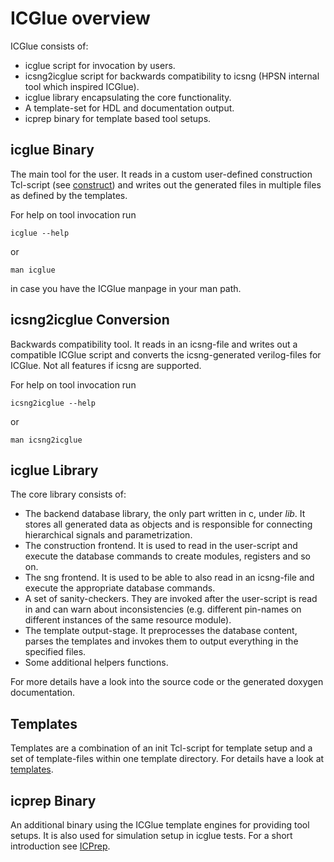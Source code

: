 # ICGlue overview

ICGlue consists of:
- icglue script for invocation by users.
- icsng2icglue script for backwards compatibility to icsng (HPSN internal tool which inspired ICGlue).
- icglue library encapsulating the core functionality.
- A template-set for HDL and documentation output.
- icprep binary for template based tool setups.

## icglue Binary
The main tool for the user.
It reads in a custom user-defined construction Tcl-script (see [construct](construct.md))
and writes out the generated files in multiple files as defined by the templates.

For help on tool invocation run
```shell
icglue --help
```
or
```shell
man icglue
```
in case you have the ICGlue manpage in your man path.

## icsng2icglue Conversion
Backwards compatibility tool.
It reads in an icsng-file and writes out a compatible ICGlue script and converts the icsng-generated verilog-files for ICGlue.
Not all features if icsng are supported.

For help on tool invocation run
```shell
icsng2icglue --help
```
or
```shell
man icsng2icglue
```

## icglue Library
The core library consists of:
- The backend database library, the only part written in c, under *lib*. It stores all generated data as objects and is responsible for connecting hierarchical signals and parametrization.
- The construction frontend. It is used to read in the user-script and execute the database commands to create modules, registers and so on.
- The sng frontend. It is used to be able to also read in an icsng-file and execute the appropriate database commands.
- A set of sanity-checkers. They are invoked after the user-script is read in and can warn about inconsistencies (e.g. different pin-names on different instances of the same resource module).
- The template output-stage. It preprocesses the database content, parses the templates and invokes them to output everything in the specified files.
- Some additional helpers functions.

For more details have a look into the source code or the generated doxygen documentation.

## Templates
Templates are a combination of an init Tcl-script for template setup and a set of template-files within one template directory.
For details have a look at [templates](templates.md).

## icprep Binary
An additional binary using the ICGlue template engines for providing tool setups.
It is also used for simulation setup in icglue tests.
For a short introduction see [ICPrep](icprep.md).
